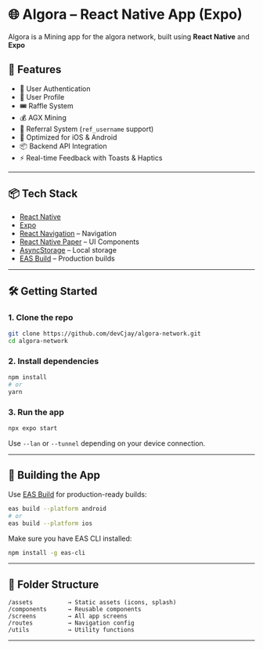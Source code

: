 # 🌐 Algora – React Native App (Expo)

Algora is a Mining app for the algora network, built using **React Native** and **Expo**

## 🚀 Features

- 🔐 User Authentication
- 📝 User Profile
- 🎟️ Raffle System
- 💰 AGX Mining
- 👥 Referral System (`ref_username` support)
- 📱 Optimized for iOS & Android
- 📦 Backend API Integration
- ⚡ Real-time Feedback with Toasts & Haptics

---

## 📦 Tech Stack

- [React Native](https://reactnative.dev/)
- [Expo](https://expo.dev/)
- [React Navigation](https://reactnavigation.org/) – Navigation
- [React Native Paper](https://callstack.github.io/react-native-paper/) – UI Components 
- [AsyncStorage](https://react-native-async-storage.github.io/async-storage/) – Local storage
- [EAS Build](https://docs.expo.dev/build/introduction/) – Production builds

---

## 🛠️ Getting Started

### 1. Clone the repo

```bash
git clone https://github.com/devCjay/algora-network.git
cd algora-network
```

### 2. Install dependencies

```bash
npm install
# or
yarn
```

### 3. Run the app

```bash
npx expo start
```

Use `--lan` or `--tunnel` depending on your device connection.

---


## 📱 Building the App

Use [EAS Build](https://docs.expo.dev/build/introduction/) for production-ready builds:

```bash
eas build --platform android
# or
eas build --platform ios
```

Make sure you have EAS CLI installed:

```bash
npm install -g eas-cli
```

---

## 📂 Folder Structure

```
/assets          → Static assets (icons, splash)
/components      → Reusable components
/screens         → All app screens
/routes          → Navigation config
/utils           → Utility functions
```

---



